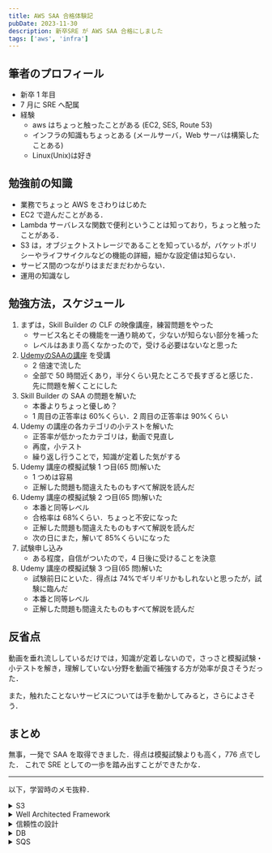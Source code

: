 ```yaml
---
title: AWS SAA 合格体験記
pubDate: 2023-11-30
description: 新卒SRE が AWS SAA 合格にしました
tags: ['aws', 'infra']
---
```


## 筆者のプロフィール

- 新卒 1 年目
- 7 月に SRE へ配属
- 経験
  - aws はちょっと触ったことがある (EC2, SES, Route 53)
  - インフラの知識もちょっとある (メールサーバ，Web サーバは構築したことある)
  - Linux(Unix)は好き

## 勉強前の知識

- 業務でちょっと AWS をさわりはじめた
- EC2 で遊んだことがある．
- Lambda サーバレスな関数で便利ということは知っており，ちょっと触ったことがある．
- S3 は，オブジェクトストレージであることを知っているが，バケットポリシーやライフサイクルなどの機能の詳細，細かな設定値は知らない．
- サービス間のつながりはまだまだわからない．
- 運用の知識なし

## 勉強方法，スケジュール

1. まずは，Skill Builder の CLF の映像講座，練習問題をやった
   - サービス名とその機能を一通り眺めて，少ないが知らない部分を補った
   - レベルはあまり高くなかったので，受ける必要はないなと思った
2. [UdemyのSAAの講座](https://www.udemy.com/course/aws-associate/) を受講
   - 2 倍速で流した
   - 全部で 50 時間近くあり，半分くらい見たところで長すぎると感じた．先に問題を解くことにした
3. Skill Builder の SAA の問題を解いた
   - 本番よりちょっと優しめ？
   - 1 周目の正答率は 60%くらい．2 周目の正答率は 90%くらい
4. Udemy の講座の各カテゴリの小テストを解いた
   - 正答率が低かったカテゴリは，動画で見直し
   - 再度，小テスト
   - 繰り返し行うことで，知識が定着した気がする
5. Udemy 講座の模擬試験 1 つ目(65 問)解いた
   - 1 つめは容易
   - 正解した問題も間違えたものもすべて解説を読んだ
6. Udemy 講座の模擬試験 2 つ目(65 問)解いた
   - 本番と同等レベル
   - 合格率は 68%くらい．ちょっと不安になった
   - 正解した問題も間違えたものもすべて解説を読んだ
   - 次の日にまた，解いて 85%くらいになった
7. 試験申し込み
   - ある程度，自信がついたので，4 日後に受けることを決意
8. Udemy 講座の模擬試験 3 つ目(65 問)解いた
   - 試験前日にといた．得点は 74%でギリギリかもしれないと思ったが，試験に臨んだ
   - 本番と同等レベル
   - 正解した問題も間違えたものもすべて解説を読んだ

## 反省点

動画を垂れ流ししているだけでは，知識が定着しないので，さっさと模擬試験・小テストを解き，理解していない分野を動画で補強する方が効率が良さそうだった．

また，触れたことないサービスについては手を動かしてみると，さらによさそう．

## まとめ

無事，一発で SAA を取得できました．得点は模擬試験よりも高く，776 点でした．
これで SRE としての一歩を踏み出すことができたかな．

---

以下，学習時のメモ抜粋．

<details>
<summary> S3 </summary>

S3 は強い整合性モデル．アップデートがオブジェクトに対して同じキー名で設定しても，誤差が生じることがない．not 結果整合性モデル．

ストレージクラス．

- STANDARD
  - 複数個所にデータを複製するため耐久性あり
- STANDARD-IA
  - Infrequent Access
  - 低頻度アクセスデータ用
  - データ取得は早い
  - Standard より安い
- OneZone-IA
  - マルチ AZ されていないので可用性が低い
  - Standard-IA より安い
- INTELLIGENT_TIERING
  - 高頻度と低頻度(Standard-ia)のアクセスを自動的に判断して適切なストレージクラスに配置
  - アクセスパターンが不明な場合に有効
  - 最初は Standard に配置
  - 30 日アクセスがないと Standard-IA に移動
  - 90 日アクセスがないと Glacier に移動
  - 180 日アクセスがないと Glacier Deep Archive に移動
- S3 Glacier
  - 1 年に 1~2 回くらいのアクセス用
  - データ検索で 3~5 時間かかる
  - 迅速取り出しというちょっとお金がかかる取り出しを使うと 2~5 分で取り出せる
- S3 Glacier Instant Rtrieval
  - アクセスされることがほとんどなく，ミリ秒単位の取り出しが必要な長期間有効なデータ向け
  - 医用画像やニュースメディアなど
  - S3 Standard と同じパフォーマンス
- S3 Glacier Deep Archive

  - 7~10 年以上保持される長期間使用されるが，めったに取り出さないデータ向け
  - 標準の取り出しで 12 時間以内かかる

- S3 Transfer Acceleration

  - edge を使って地理的に近いとこにアップロードするため高速でアップロードできる

- S3 レプリケーション
  - リージョン間をまたぐ S3 の複製
  - 別アカウントへの複製も可能

</details>

<details>
<summary> Well Architected Framework </summary>

- 6 つの柱
  - Reliability 信頼性
  - Performance Efficiency パフォーマンス効率
  - Security セキュリティ
  - Cost Optimization コスト最適化
  - Operational Excellence 運用の優秀性
  - Sustainability 持続可能性

上 4 つが SAA の試験範囲．Well Architected Framework を利用することで，最適解や改善点を見つけることができる．ただ，あくまで参考であり，絶対ではない．

</details>

<details>
<summary> 信頼性の設計 </summary>

- ELB

  - ヘルスチェック
  - クロスゾーン負荷分散
    - オフだと AZ 間で均衡
    - オンだとインスタンスごとに均等(ゾーンレベルでは不均衡)
  - スティッキーセッション
    - セッション維持のために，端末が別インスタンス宛にならないようにする機能
  - Connection Draining
    - インスタンスに異常が発生した場合，そのバックエンドインスタンスへの指定した数秒は通信が切れずに，処理中のリクエストが終わるまで一定期間待機する

- Auto Scaling

  - 負荷が高まった時に，新しくインスタンスを増設してくれる機能
  - 垂直スケーリング
    - サーバの性能の増強
  - 水平スケーリング
    - マシンの台数を増加
  - 起動テンプレートから起動設定を設定
    - 閾値の設定等をする

- RDS
  - プライマリとセカンダリは自動同期
  - プライマリに障害が発生した場合，自動でフェールオーバーが実行．セカンダリがプライマリに昇格
  - Aurora ではリードレプリカからプライマリに昇格可能
  - キャッシュ
  - ElastiCache がインメモリ DB
  - MySQL なら MemCached 機能を利用することも選択肢
  </details>

<details>
<summary> DB </summary>

- Dynamo

  - 大量の読み書きには向いていない
  - IoT データとか，ゲームのセッションデータとかに向いている
  - 無制限に性能を拡張可能
    - テーブルサイズには制限なし
    - データ項目は 400kb まで
  - 高可用性
  - DAX つかえば高速になる
    - インメモリキャッシュ
  - デフォルトでは結果整合性
    - オプションで強い整合性モデル
  - オンデマンドモード
    - ストレージ，Read, Write により，課金
    - Read/Write を自動スケーリング
  - プロビジョニングモード
    - 設定したキャパシティに基づいて課金
    - キャパシティ要領に近づくと HTTP400 を返す
  - クロスリージョン可能(別料金)

  - Dynamo DB ストリーム
    - データのイベントをキャプチャできる機能
    - 24 時間以内の履歴を参照できる
    - Kinesis と連携してイベントをストリームする
  - バックアップ
    - オンデマンドバックアップ
      - 任意のタイミングでテーブルの完全なバックアップの作成
      - 長期間の保存とアーカイブを実施
    - ポイントインタイムリカバリ
      - 連続バックアップを有効化して，バックアップを継続的に実施
      - 最大 35 日間の任意の地点にテーブルを復元可能
  - セカンダリインデックス
    - プライマリキー以外にインデックスを作りたいときに作成する
  - TTL
    - データの生存時間を設定できる

---

- Aurora
  - 自動で 3 つの az にコピー
  - 各コピーは仮想ボリュームで，これを 1 つの DB としてみている
  - リードレプリカは最大 15 個(RDS は最大 5 個)
  - マスタに障害が起きると，リードレプリカがマスタに昇格してフェールオーバー
  - マスタを複数作ることもできる(マスタ・スレーブ構成)

---

- Aurora サーバレス
  - Aurora と同様に自動で CPU 数などをスケーリングしてくれる
  - エンドポイントを使用して接続せずに SQL を実行できる
  - 変動が激しい場合にサーバレスの利用

---

- Redshift

  - マルチ AZ で自動フェールオーバーもできる
  - プライマリのリージョンで障害に起きたとき，別 AZ に自動で移動することも可能
  - ただし，スナップショットからの復元のためちょっとダウンタイムがある
    - コンピュートノードをリザーブドノードにするとコスト削減が可能
  - 利用時間が限られるなら Redshift Serverless を使用するほうがコストが低い

    - Redshift から移行可能

  - Redshift Spectrum
    - S3 にあるデータをぶんせきできる

---

- ElastiCache

  - インメモリキャッシュ DB

    - Memcached は一時的．基本的に Redis を使用

  - Encryption In Transit
    - 通信路の暗号化
  - Redis Auth
    - 認証
  - Encryption at REST
    - 保存時の暗号化

</details>

<details>
<summary> SQS </summary>

ちゃんと処理がおわったら Delete MessageAPI で削除する．

- 標準キュー

  - 重複の可能性あり
  - なるべく順番通り

- FIFO キュー
  - 順番通り
  - トランザクション数に制限ができる

アクセスポリシーで許可などの設定．

可視性タイムアウトを設定することで一定期間 1 つのコンシューマだけがそのメッセージを閲覧できるようになる．

</details>
